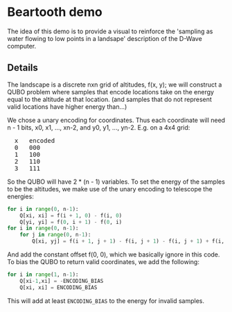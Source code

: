 # Beartooth demo

The idea of this demo is to provide a visual to reinforce the 'sampling as
water flowing to low points in a landsape' description of the D-Wave computer.

## Details

The landscape is a discrete nxn grid of altitudes, f(x, y); we will construct
a QUBO problem where samples that encode locations take on the energy equal to
the altitude at that location.
    (and samples that do not represent valid locations have higher energy than...)

We chose a unary encoding for coordinates.  Thus each coordinate will need
n - 1 bits, x0, x1, ..., xn-2, and y0, y1, ..., yn-2.  E.g. on a 4x4 grid:

<pre>
  x   encoded
  0   000
  1   100
  2   110
  3   111
</pre>

So the QUBO will have 2 * (n - 1) variables.  To set the energy of the samples
to be the altitudes, we make use of the unary encoding to telescope the
energies:

```python
for i in range(0, n-1):
    Q[xi, xi] = f(i + 1, 0) - f(i, 0)
    Q[yi, yi] = f(0, i + 1) - f(0, i)
for i in range(0, n-1):
    for j in range(0, n-1):
        Q[xi, yj] = f(i + 1, j + 1) - f(i, j + 1) - f(i, j + 1) + f(i, j)
```

And add the constant offset f(0, 0), which we basically ignore in this code.
To bias the QUBO to return valid coordinates, we add the following:

```python
for i in range(1, n-1):
    Q[xi-1,xi] = -ENCODING_BIAS
    Q[xi, xi] = ENCODING_BIAS
```
This will add at least `ENCODING_BIAS` to the energy for invalid samples.

